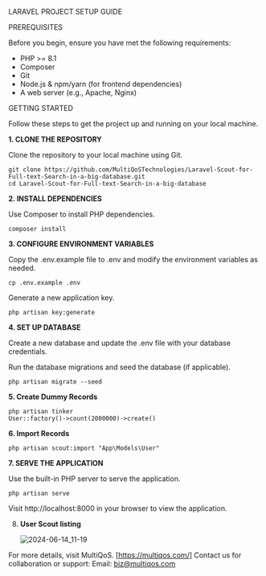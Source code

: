 LARAVEL PROJECT SETUP GUIDE

PREREQUISITES

Before you begin, ensure you have met the following requirements:

-   PHP >= 8.1
-   Composer
-   Git
-   Node.js & npm/yarn (for frontend dependencies)
-   A web server (e.g., Apache, Nginx)

GETTING STARTED

Follow these steps to get the project up and running on your local machine.

**1. CLONE THE REPOSITORY**

Clone the repository to your local machine using Git.

    git clone https://github.com/MultiQoSTechnologies/Laravel-Scout-for-Full-text-Search-in-a-big-database.git
    cd Laravel-Scout-for-Full-text-Search-in-a-big-database


**2. INSTALL DEPENDENCIES**

Use Composer to install PHP dependencies.

    composer install


**3. CONFIGURE ENVIRONMENT VARIABLES**

Copy the .env.example file to .env and modify the environment variables as needed.

    cp .env.example .env

Generate a new application key.

    php artisan key:generate


**4. SET UP DATABASE**

Create a new database and update the .env file with your database credentials.

Run the database migrations and seed the database (if applicable).

    php artisan migrate --seed


**5. Create Dummy Records**

    php artisan tinker
    User::factory()->count(2000000)->create()


**6. Import Records**

    php artisan scout:import "App\Models\User"


**7. SERVE THE APPLICATION**

Use the built-in PHP server to serve the application.

    php artisan serve

Visit http://localhost:8000 in your browser to view the application.


8. **User Scout listing**

    ![2024-06-14_11-19](https://github.com/MultiQoSTechnologies/Laravel-Scout-for-Full-text-Search-in-a-big-database/assets/149043274/0efd6b63-2db0-437e-b915-50bc0547e9c4)


For more details, visit MultiQoS. [https://multiqos.com/]
Contact us for collaboration or support:
Email: biz@multiqos.com
